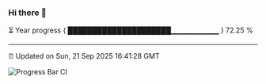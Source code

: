 ### Hi there 👋

⏳ Year progress { █████████████████████▁▁▁▁▁▁▁▁▁ } 72.25 %

---

⏰ Updated on Sun, 21 Sep 2025 16:41:28 GMT

![Progress Bar CI](https://github.com/IshwaranRudhara/GIT-ACTION/workflows/Progress%20Bar%20CI/badge.svg)
